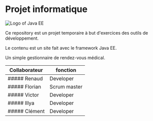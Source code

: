 # Projet informatique

![Logo of Java EE](https://agoncal.files.wordpress.com/2014/05/java_ee_logo_vert_v2.png "Le logo de java EE")

Ce repository est un projet temporaire à but d'exercices des outils de développement.

Le contenu est un site fait avec le framework Java EE.

Un simple gestionnaire de rendez-vous médical.

| Collaborateur     | fonction      |
|-------------------|---------------|
| ##### Renaud      | Developer     |
| ##### Florian     | Scrum master  |
| ##### Victor      | Developer     |
| ##### Illya       | Developer     |
| ##### Clément     | Developer     |